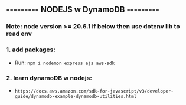 ﻿## --------- NODEJS w DynamoDB ---------
### Note: node version >= 20.6.1 if below then use dotenv lib to read env

### 1. add packages:
- Run: `npm i nodemon express ejs aws-sdk`

### 2. learn dynamoDB w nodejs: 

- `https://docs.aws.amazon.com/sdk-for-javascript/v3/developer-guide/dynamodb-example-dynamodb-utilities.html`